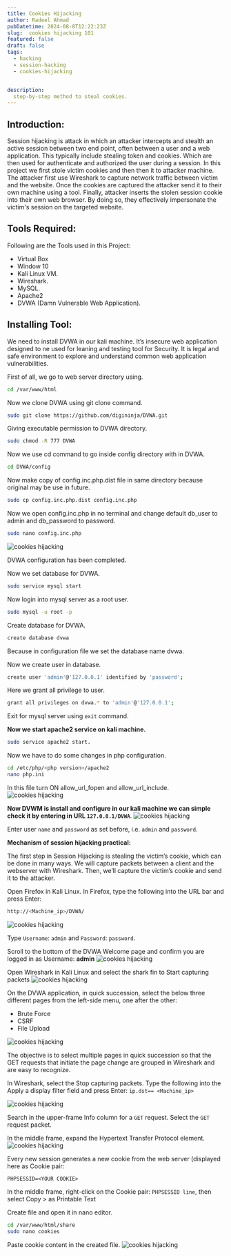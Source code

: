 ```yaml
---
title: Cookies Hijacking
author: Radeel Ahmad
pubDatetime: 2024-08-8T12:22:23Z
slug:  cookies hijacking 101
featured: false
draft: false
tags:
  - hacking
  - session-hacking
  - cookies-hijacking


description:
  step-by-step method to steal cookies.
---
```


## Introduction: 
Session hijacking is attack in which an attacker intercepts and stealth an active session between 
two end point, often between a user and a web application. This typically include stealing token 
and cookies. Which are then used for authenticate and authorized the user during a session.
In this project we first stole victim cookies and then then it to attacker machine. The attacker first 
use Wireshark to capture network traffic between victim and the website. Once the cookies are 
captured the attacker send it to their own machine using a tool. Finally, attacker inserts the stolen 
session cookie into their own web browser. By doing so, they effectively impersonate the victim's 
session on the targeted website.

## Tools Required: 
Following are the Tools used in this Project: 
- Virtual Box
- Window 10 
- Kali Linux VM.
- Wireshark.
- MySQL.
- Apache2
- DVWA (Damn Vulnerable Web Application). 

## Installing Tool: 
We need to install DVWA in our kali machine. It’s insecure web application designed to ne used 
for leaning and testing tool for Security. It is legal and safe environment to explore and 
understand common web application vulnerabilities.


First of all, we go to web server directory using.
```bash
cd /var/www/html
```

Now we clone DVWA using git clone command.
```bash
sudo git clone https://github.com/digininja/DVWA.git
```

Giving executable permission to DVWA directory.
```bash
sudo chmod -R 777 DVWA
```

Now we use cd command to go inside config directory with in DVWA.
```bash
cd DVWA/config
```

Now make copy of config.inc.php.dist file in same directory because original may be use in future.
```bash
sudo cp config.inc.php.dist config.inc.php
```

Now we open config.inc.php in no terminal and change default db_user to admin and db_password to password.
```bash
sudo nano config.inc.php
```

<img src="https://raw.githubusercontent.com/RadeelAhmad/my-portfolio/main/src/content/blog/Images/CH-1.jpg" alt="cookies hijacking">

DVWA configuration has been completed.

Now we set database for DVWA.
```bash
sudo service mysql start
```

Now login into mysql server as a root user.
```bash
sudo mysql -u root -p
```

Create database for DVWA.
```bash
create database dvwa
```
Because in configuration file we set the database name dvwa.

Now we create user in database.
```bash
create user 'admin'@'127.0.0.1' identified by 'password';
```

Here we grant all privilege to user.
```bash
grant all privileges on dvwa.* to 'admin'@'127.0.0.1';
```

Exit for mysql server using `exit` command.

**Now we start apache2 service on kali machine.**
```bash
sudo service apache2 start.
```

Now we have to do some changes in php configuration.
```bash
cd /etc/php/<php version>/apache2
nano php.ini
```

In this file turn ON allow_url_fopen and allow_url_include.
<img src="https://raw.githubusercontent.com/RadeelAhmad/my-portfolio/main/src/content/blog/Images/CH-2.jpg" alt="cookies hijacking">

**Now DVWM is install and configure in our kali machine we can simple check it by entering in URL `127.0.0.1/DVWA`**.
<img src="https://raw.githubusercontent.com/RadeelAhmad/my-portfolio/main/src/content/blog/Images/CH-3.jpg" alt="cookies hijacking">

Enter user `name` and `password` as set before, i.e. `admin` and `password`.

**Mechanism of session hijacking practical:**

The first step in Session Hijacking is stealing the victim’s cookie, which can be done in many 
ways. We will capture packets between a client and the webserver with Wireshark. Then, we’ll 
capture the victim’s cookie and send it to the attacker.

Open Firefox in Kali Linux. In Firefox, type the following into the URL bar and press Enter:
```bash
http://<Machine_ip>/DVWA/
```

<img src="https://raw.githubusercontent.com/RadeelAhmad/my-portfolio/main/src/content/blog/Images/CH-4.jpg" alt="cookies hijacking">

Type `Username`: `admin` and `Password`: `password`.

Scroll to the bottom of the DVWA Welcome page and confirm you are logged in as Username: **admin**
<img src="https://raw.githubusercontent.com/RadeelAhmad/my-portfolio/main/src/content/blog/Images/CH-5.jpg" alt="cookies hijacking">

Open Wireshark in Kali Linux and select the shark fin to Start capturing packets
<img src="https://raw.githubusercontent.com/RadeelAhmad/my-portfolio/main/src/content/blog/Images/CH-6.jpg" alt="cookies hijacking">

On the DVWA application, in quick succession, select the below three different pages from the left-side menu, one after the other:
- Brute Force
- CSRF
- File Upload

<img src="https://raw.githubusercontent.com/RadeelAhmad/my-portfolio/main/src/content/blog/Images/CH-7.jpg" alt="cookies hijacking">

The objective is to select multiple pages in quick succession so that the GET requests that initiate 
the page change are grouped in Wireshark and are easy to recognize.

In Wireshark, select the Stop capturing packets.
Type the following into the Apply a display filter field and press Enter:
 `ip.dst== <Machine_ip>`

<img src="https://raw.githubusercontent.com/RadeelAhmad/my-portfolio/main/src/content/blog/Images/CH-8.jpg" alt="cookies hijacking">

Search in the upper-frame Info column for a `GET` request. Select the `GET` request packet.

In the middle frame, expand the Hypertext Transfer Protocol element.
<img src="https://raw.githubusercontent.com/RadeelAhmad/my-portfolio/main/src/content/blog/Images/CH-9.jpg" alt="cookies hijacking">

Every new session generates a new cookie from the web server (displayed here as Cookie pair:

`PHPSESSID=<YOUR COOKIE>`

In the middle frame, right-click on the Cookie pair: `PHPSESSID line`, then select Copy > as Printable Text

Create file and open it in nano editor.
```bash
cd /var/www/html/share
sudo nano cookies
```

Paste cookie content in the created file.
<img src="https://raw.githubusercontent.com/RadeelAhmad/my-portfolio/main/src/content/blog/Images/CH-11.jpg" alt="cookies hijacking">
